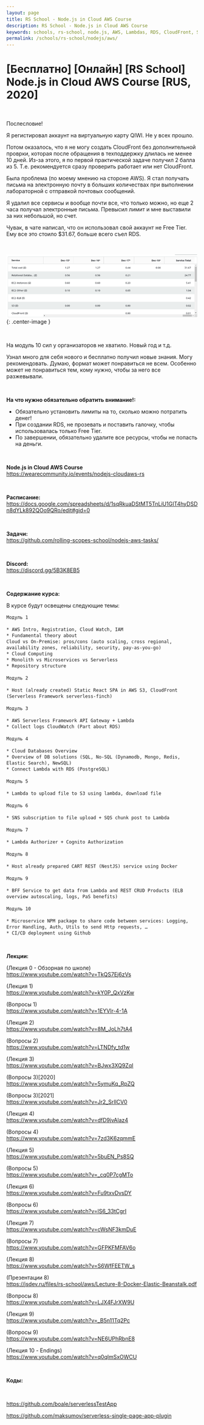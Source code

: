 ```yaml
---
layout: page
title: RS School - Node.js in Cloud AWS Course
description: RS School - Node.js in Cloud AWS Course
keywords: schools, rs-school, node.js, AWS, Lambdas, RDS, CloudFront, Serverless, CloudFormation, Elastic Beanstalk, Docker, Registry, React, TypeScript, NestJS
permalink: /schools/rs-school/nodejs/aws/
---
```


# [Бесплатно] [Онлайн] [RS School] Node.js in Cloud AWS Course [RUS, 2020]

<br/>

Послесловие!

Я регистировал аккаунт на виртуальную карту QIWI. Не у всех прошло.

Потом оказалось, что я не могу создать CloudFront без дополнительной проврки, которая после обращения в техподдержку длилась не менее 10 дней. Из-за этого, я по первой практической задаче получил 2 балла из 5. Т.е. рекомендуется сразу проверить работает или нет CloudFront.

Была проблема (по моему мнению на стороне AWS). Я стал получать письма на электронную почту в больших количествах при выполнении лабораторной с отправкой почтовых сообщений.

Я удалил все сервисы и вообще почти все, что только можно, но еще 2 часа получал электронные письма. Превысил лимит и мне выставили за них небольшой, но счет.

Чувак, в чате написал, что он использовал свой аккаунт не Free Tier. Ему все это стоило $31.67, больше всего съел RDS.

<br/>

![Node.js in Cloud AWS Course Money Result](/img/rs-school-nodejs-aws-money.png 'Node.js in Cloud AWS Course Money Result'){: .center-image }

<br/>

На модуль 10 сил у организаторов не хватило. Новый год и т.д.

Узнал много для себя нового и бесплатно получил новые знания. Могу рекомендовать. Думаю, формат может понравиться не всем. Особенно может не понравиться тем, кому нужно, чтобы за него все разжевывали.

<br/>

**На что нужно обязательно обратить внимание!:**

- Обязательно установить лимиты на то, сколько можно потратить денег!
- При создании RDS, не прозевать и поставить галочку, чтобы использовалась только Free Tier.
- По завершении, обязательно удалите все ресурсы, чтобы не попасть на деньги.

<br/>

**Node.js in Cloud AWS Course**  
https://wearecommunity.io/events/nodejs-cloudaws-rs

<br/>

**Расписание:**  
https://docs.google.com/spreadsheets/d/1sqRkuaDStMT5TnLiU1GIT4hyDSDn8dYLk892QOo9QRo/edit#gid=0

<br/>

**Задачи:**  
https://github.com/rolling-scopes-school/nodejs-aws-tasks/

<br/>

**Discord:**  
https://discord.gg/5B3K8EB5

<br/>

**Содержание курса:**

В курсе будут освещены следующие темы:

```
Модуль 1

* AWS Intro, Registration, Cloud Watch, IAM
* Fundamental theory about
Cloud vs On-Premise: pros/cons (auto scaling, cross regional, availability zones, reliability, security, pay-as-you-go)
* Cloud Computing
* Monolith vs Microservices vs Serverless
* Repository structure

Модуль 2

* Host (already created) Static React SPA in AWS S3, CloudFront (Serverless Framework serverless-finch)

Модуль 3

* AWS Serverless Framework API Gateway + Lambda
* Collect logs CloudWatch (Part about RDS)

Модуль 4

* Cloud Databases Overview
* Overview of DB solutions (SQL, No-SQL (Dynamodb, Mongo, Redis, Elastic Search), NewSQL)
* Connect Lambda with RDS (PostgreSQL)

Модуль 5

* Lambda to upload file to S3 using lambda, download file

Модуль 6

* SNS subscription to file upload + SQS chunk post to Lambda

Модуль 7

* Lambda Authorizer + Cognito Authorization

Модуль 8

* Host already prepared CART REST (NestJS) service using Docker

Модуль 9

* BFF Service to get data from Lambda and REST CRUD Products (ELB overview autoscaling, logs, PaS benefits)

Модуль 10

* Microservice NPM package to share code between services: Logging, Error Handling, Auth, Utils to send Http requests, …
* CI/CD deployment using Github

```

<br/>

**Лекции:**

(Лекция 0 - Обзорная по школе)  
https://www.youtube.com/watch?v=TkQS7Ej6zVs

(Лекция 1)  
https://www.youtube.com/watch?v=kY0P_QxVzKw

(Вопросы 1)  
https://www.youtube.com/watch?v=1EYVlr-4-1A

(Лекция 2)  
https://www.youtube.com/watch?v=8M_JoLh7tA4

(Вопросы 2)  
https://www.youtube.com/watch?v=LTNDfy_td1w

(Лекция 3)  
https://www.youtube.com/watch?v=BJwx3XQ9ZqI

(Вопросы 3)[2020]  
https://www.youtube.com/watch?v=5ymuKq_RpZQ

(Вопросы 3)[2021]  
https://www.youtube.com/watch?v=Jr2_SrIlCV0

(Лекция 4)  
https://www.youtube.com/watch?v=dfD9jvAlaz4

(Вопросы 4)  
https://www.youtube.com/watch?v=7zd3K6zqmmE

(Лекция 5)  
https://www.youtube.com/watch?v=5buEN_Ps8SQ

(Вопросы 5)  
https://www.youtube.com/watch?v=_cq0P7cgMTo

(Лекция 6)  
https://www.youtube.com/watch?v=Fu9txvDvsDY

(Вопросы 6)  
https://www.youtube.com/watch?v=lS6_33tCgrI

(Лекция 7)  
https://www.youtube.com/watch?v=cWsNF3kmDuE

(Вопросы 7)  
https://www.youtube.com/watch?v=GFPKFMFAV6o

(Лекция 8)  
https://www.youtube.com/watch?v=S6WfFEETW_s

(Презентации 8)  
https://jsdev.ru/files/rs-school/aws/Lecture-8-Docker-Elastic-Beanstalk.pdf

(Вопросы 8)  
https://www.youtube.com/watch?v=LJX4FJrXW9U

(Лекция 9)  
https://www.youtube.com/watch?v=_B5n11Tq2Pc

(Вопросы 9)  
https://www.youtube.com/watch?v=NE6UPhRbnE8

(Лекция 10 - Endings)  
https://www.youtube.com/watch?v=q0qlmSxOWCU

<br/>

**Коды:**

<br/>

https://github.com/boale/serverlessTestApp

https://github.com/maksumov/serverless-single-page-app-plugin
